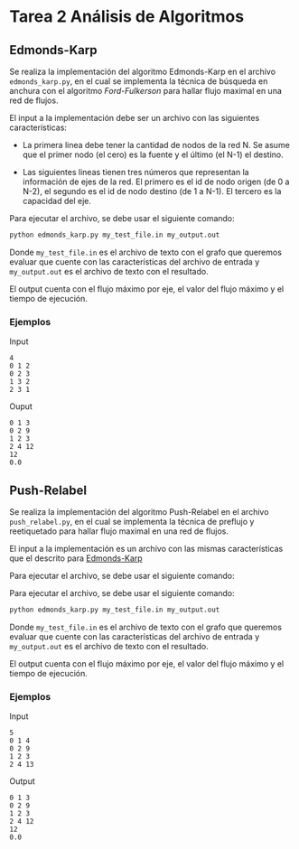 # Tarea 2 Análisis de Algoritmos

## Edmonds-Karp

Se realiza la implementación del algoritmo Edmonds-Karp en el archivo `edmonds_karp.py`, en el cual se implementa la técnica de búsqueda en anchura con el algoritmo *Ford-Fulkerson* para hallar flujo maximal en una red de flujos. 

El input a la implementación debe ser un archivo con las siguientes características:
- La primera linea debe tener la cantidad de nodos de la red N. Se asume que el primer nodo (el cero) es la fuente y el último (el N-1) el destino.

- Las siguientes lineas tienen tres números que representan la información de ejes de la red. El primero es el id de nodo origen (de 0 a N-2), el segundo es el id de nodo destino (de 1 a N-1). El tercero es la capacidad del eje.

Para ejecutar el archivo, se debe usar el siguiente comando:

```bash
python edmonds_karp.py my_test_file.in my_output.out
```

Donde `my_test_file.in` es el  archivo de texto con el grafo que queremos evaluar que cuente con las características del archivo de entrada y `my_output.out` es el archivo de texto con el resultado.

El output cuenta con el flujo máximo por eje, el valor del flujo máximo y el tiempo de ejecución.

### Ejemplos

Input

```
4
0 1 2
0 2 3
1 3 2
2 3 1
```

Ouput
```
0 1 3
0 2 9
1 2 3
2 4 12
12
0.0
```

## Push-Relabel
Se realiza la implementación del algoritmo Push-Relabel en el archivo `push_relabel.py`, en el cual se implementa la técnica de preflujo y reetiquetado para hallar flujo maximal en una red de flujos. 

El input a la implementación es un archivo con las mismas características que el descrito para [Edmonds-Karp](#edmonds-karp)

Para ejecutar el archivo, se debe usar el siguiente comando:



Para ejecutar el archivo, se debe usar el siguiente comando:

```bash
python edmonds_karp.py my_test_file.in my_output.out
```

Donde `my_test_file.in` es el  archivo de texto con el grafo que queremos evaluar que cuente con las características del archivo de entrada y `my_output.out` es el archivo de texto con el resultado.

El output cuenta con el flujo máximo por eje, el valor del flujo máximo y el tiempo de ejecución.

### Ejemplos

Input

```
5
0 1 4
0 2 9
1 2 3
2 4 13
```

Output
```
0 1 3
0 2 9
1 2 3
2 4 12
12
0.0
```